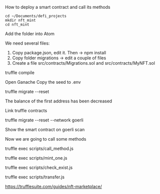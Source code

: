 How to deploy a smart contract and call its methods

```
cd ~/Documents/defi_projects
mkdir nft_mint
cd nft_mint
```

Add the folder into Atom

We need several files: 
1. Copy package.json, edit it. Then -> npm install
2. Copy folder migrations -> edit a couple of files
3. Create a file src/contracts/Migrations.sol and src/contracts/MyNFT.sol

truffle compile

Open Ganache
Copy the seed to .env

truffle migrate --reset

The balance of the first address has been decreased

Link truffle contracts

truffle migrate --reset --network goerli

Show the smart contract on goerli scan


Now we are going to call some methods

truffle exec scripts/call_method.js

truffle exec scripts/mint_one.js

truffle exec scripts/check_exist.js

truffle exec scripts/transfer.js






https://trufflesuite.com/guides/nft-marketplace/
